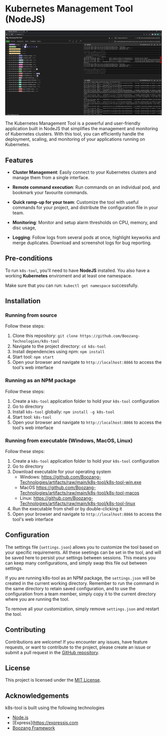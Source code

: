 # Kubernetes Management Tool (NodeJS)

![Logo](./docs/k8stools.png)

The Kubernetes Management Tool is a powerful and user-friendly application built in NodeJS that simplifies the management and monitoring of Kubernetes clusters. With this tool, you can efficiently handle the deployment, scaling, and monitoring of your applications running on Kubernetes.

## Features

- **Cluster Management**: Easily connect to your Kubernetes clusters and manage them from a single interface. 
  
- **Remote command execution**: Run commands on an individual pod, and bookmark your favourite commands. 

- **Quick ramp-up for your team**: Customize the tool with useful commands for your project, and distribute the configuration file in your team.

- **Monitoring**: Monitor and setup alarm thresholds on CPU, memory, and disc usage, 

- **Logging**: Follow logs from several pods at once, highlight keyworks and merge duplicates. Download and screenshot logs for bug reporting. 


## Pre-conditions

To run `k8s-tool`, you'll need to have **NodeJS** installed. You also have a working **Kubernetes** enviroment and at least one namespace. 

Make sure that you can run: `kubectl get namespace` successfully. 

## Installation

### Running from source

Follow these steps:

1. Clone this repository: `git clone https://github.com/Boozang-Technologies/k8s-tool`
2. Navigate to the project directory: `cd k8s-tool`
3. Install dependencies using npm: `npm install`
4. Start tool: `npm start`
5. Open your browser and navigate to `http://localhost:8866` to access the tool's web interface

### Running as an NPM package

Follow these steps:

1. Create a `k8s-tool` application folder to hold your `k8s-tool` configuration
2. Go to directory
3. Install `k8s-tool` globally: `npm install -g k8s-tool`
4. Start tool: `k8s-tool`
5. Open your browser and navigate to `http://localhost:8866` to access the tool's web interface

### Running from executable (Windows, MacOS, Linux)

Follow these steps:

1. Create a `k8s-tool` application folder to hold your `k8s-tool` configuration
2. Go to directory
3. Download executable for your operating system
    - Windows: https://github.com/Boozang-Technologies/artifacts/raw/main/k8s-tool/k8s-tool-win.exe
    - MacOS https://github.com/Boozang-Technologies/artifacts/raw/main/k8s-tool/k8s-tool-macos
    - Linux: https://github.com/Boozang-Technologies/artifacts/raw/main/k8s-tool/k8s-tool-linux
4. Run the executable from shell or by double-clicking it 
5. Open your browser and navigate to `http://localhost:8866` to access the tool's web interface

## Configuration

The settings file (`settings.json`) allows you to customize the tool based on your specific requirements. All these seetings can be set in the tool, and will be saved here to persist your settings between sessions. This means you can keep many configurations, and simply swap this file out between settings.

If you are running k8s-tool as an NPM package, the `settings.json` will be created in the current working directory. Remember to run the command in the same directory to retain saved configuration, and to use the configuration from a team member, simply copy it to the current directory where you are running the tool.

To remove all your customization, simply remove `settings.json` and restart the tool.

## Contributing

Contributions are welcome! If you encounter any issues, have feature requests, or want to contribute to the project, please create an issue or submit a pull request in the [GitHub repository](https://github.com/your-username/kubernetes-management-tool).

## License

This project is licensed under the [MIT License](LICENSE).

## Acknowledgements

k8s-tool is built using the following technologies

- [Node.js](https://nodejs.org/)
- [Express](https://expressjs.com
- [Boozang Framework](https://github.com/Boozang-Technologies/boozang-fm)
